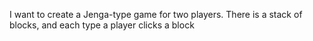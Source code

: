 I want to create a Jenga-type game for two players. There is a stack of blocks, and each type a player clicks a block 
